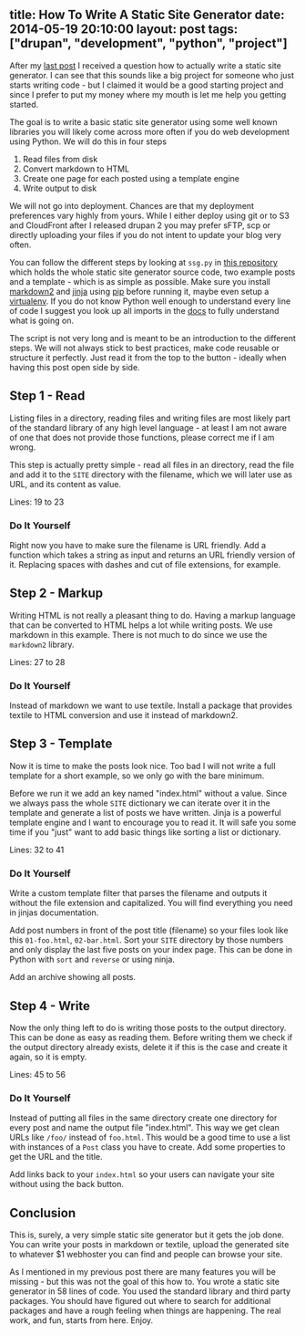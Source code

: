 title: How To Write A Static Site Generator
date: 2014-05-19 20:10:00
layout: post
tags: ["drupan", "development", "python", "project"]
---
After my [last post](http://screamingatmyscreen.com/2014/5/why-are-so-many-people-writing-static-site-generators/) I received a question how to actually write a static site generator. I can see that this sounds like a big project for someone who just starts writing code - but I claimed it would be a good starting project and since I prefer to put my money where my mouth is let me help you getting started.
<!--MORE-->

The goal is to write a basic static site generator using some well known libraries you will likely come across more often if you do web development using Python. We will do this in four steps

1. Read files from disk
2. Convert markdown to HTML
3. Create one page for each posted using a template engine
4. Write output to disk

We will not go into deployment. Chances are that my deployment preferences vary highly from yours. While I either deploy using git or to S3 and CloudFront after I released drupan 2 you may prefer sFTP, scp or directly uploading your files if you do not intent to update your blog very often.

You can follow the different steps by looking at `ssg.py` in [this repository](https://github.com/fallenhitokiri/how-to-ssg) which holds the whole static site generator source code, two example posts and a template - which is as simple as possible. Make sure you install [markdown2](https://pypi.python.org/pypi/markdown2) and [jinja](http://jinja.pocoo.org) using [pip](https://pypi.python.org/pypi/pip) before running it, maybe even setup a [virtualenv](https://pypi.python.org/pypi/virtualenv). If you do not know Python well enough to understand every line of code I suggest you look up all imports in the [docs](https://docs.python.org/2.7/) to fully understand what is going on.

The script is not very long and is meant to be an introduction to the different steps. We will not always stick to best practices, make code reusable or structure it perfectly. Just read it from the top to the button - ideally when having this post open side by side.

## Step 1 - Read
Listing files in a directory, reading files and writing files are most likely part of the standard library of any high level language - at least I am not aware of one that does not provide those functions, please correct me if I am wrong.

This step is actually pretty simple - read all files in an directory, read the file and add it to the `SITE` directory with the filename, which we will later use as URL, and its content as value.

Lines: 19 to 23

### Do It Yourself
Right now you have to make sure the filename is URL friendly. Add a function which takes a string as input and returns an URL friendly version of it. Replacing spaces with dashes and cut of file extensions, for example.

## Step 2 - Markup
Writing HTML is not really a pleasant thing to do. Having a markup language that can be converted to HTML helps a lot while writing posts. We use markdown in this example. There is not much to do since we use the `markdown2` library.

Lines: 27 to 28

### Do It Yourself
Instead of markdown we want to use textile. Install a package that provides textile to HTML conversion and use it instead of markdown2.

## Step 3 - Template
Now it is time to make the posts look nice. Too bad I will not write a full template for a short example, so we only go with the bare minimum.

Before we run it we add an key named "index.html" without a value. Since we always pass the whole `SITE` dictionary we can iterate over it in the template and generate a list of posts we have written. Jinja is a powerful template engine and I want to encourage you to read it. It will safe you some time if you "just" want to add basic things like sorting a list or dictionary.

Lines: 32 to 41

### Do It Yourself
Write a custom template filter that parses the filename and outputs it without the file extension and capitalized. You will find everything you need in jinjas documentation.

Add post numbers in front of the post title (filename) so your files look like this `01-foo.html`, `02-bar.html`. Sort your `SITE` directory by those numbers and only display the last five posts on your index page. This can be done in Python with `sort` and `reverse` or using ninja.

Add an archive showing all posts.

## Step 4 - Write
Now the only thing left to do is writing those posts to the output directory. This can be done as easy as reading them. Before writing them we check if the output directory already exists, delete it if this is the case and create it again, so it is empty.

Lines: 45 to 56

### Do It Yourself
Instead of putting all files in the same directory create one directory for every post and name the output file "index.html". This way we get clean URLs like `/foo/` instead of `foo.html`. This would be a good time to use a list with instances of a `Post` class you have to create. Add some properties to get the URL and the title.

Add links back to your `index.html` so your users can navigate your site without using the back button.

## Conclusion
This is, surely, a very simple static site generator but it gets the job done. You can write your posts in markdown or textile, upload the generated site to whatever $1 webhoster you can find and people can browse your site.

As I mentioned in my previous post there are many features you will be missing - but this was not the goal of this how to. You wrote a static site generator in 58 lines of code. You used the standard library and third party packages. You should have figured out where to search for additional packages and have a rough feeling when things are happening. The real work, and fun, starts from here. Enjoy.
